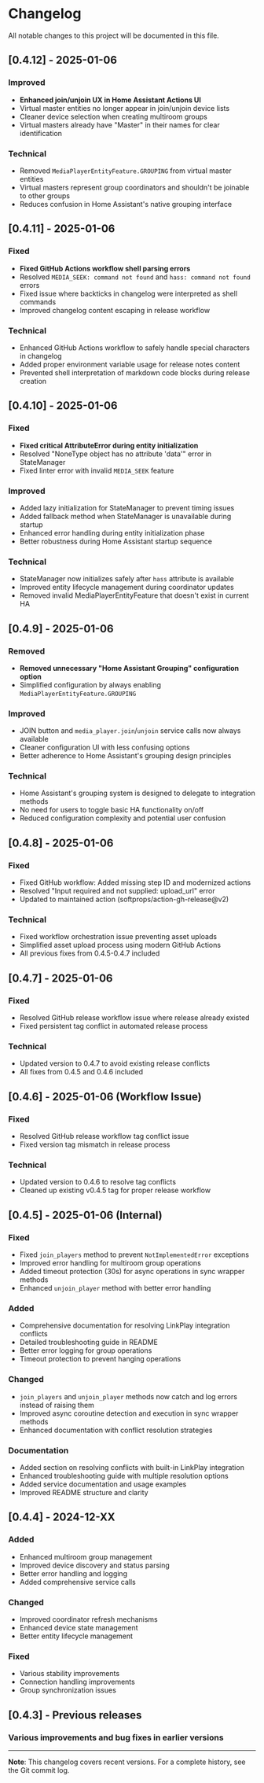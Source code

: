 # Changelog

All notable changes to this project will be documented in this file.

## [0.4.12] - 2025-01-06

### Improved

- **Enhanced join/unjoin UX in Home Assistant Actions UI**
- Virtual master entities no longer appear in join/unjoin device lists
- Cleaner device selection when creating multiroom groups
- Virtual masters already have "Master" in their names for clear identification

### Technical

- Removed `MediaPlayerEntityFeature.GROUPING` from virtual master entities
- Virtual masters represent group coordinators and shouldn't be joinable to other groups
- Reduces confusion in Home Assistant's native grouping interface

## [0.4.11] - 2025-01-06

### Fixed

- **Fixed GitHub Actions workflow shell parsing errors**
- Resolved `MEDIA_SEEK: command not found` and `hass: command not found` errors
- Fixed issue where backticks in changelog were interpreted as shell commands
- Improved changelog content escaping in release workflow

### Technical

- Enhanced GitHub Actions workflow to safely handle special characters in changelog
- Added proper environment variable usage for release notes content
- Prevented shell interpretation of markdown code blocks during release creation

## [0.4.10] - 2025-01-06

### Fixed

- **Fixed critical AttributeError during entity initialization**
- Resolved "NoneType object has no attribute 'data'" error in StateManager
- Fixed linter error with invalid `MEDIA_SEEK` feature

### Improved

- Added lazy initialization for StateManager to prevent timing issues
- Added fallback method when StateManager is unavailable during startup
- Enhanced error handling during entity initialization phase
- Better robustness during Home Assistant startup sequence

### Technical

- StateManager now initializes safely after `hass` attribute is available
- Improved entity lifecycle management during coordinator updates
- Removed invalid MediaPlayerEntityFeature that doesn't exist in current HA

## [0.4.9] - 2025-01-06

### Removed

- **Removed unnecessary "Home Assistant Grouping" configuration option**
- Simplified configuration by always enabling `MediaPlayerEntityFeature.GROUPING`

### Improved

- JOIN button and `media_player.join`/`unjoin` service calls now always available
- Cleaner configuration UI with less confusing options
- Better adherence to Home Assistant's grouping design principles

### Technical

- Home Assistant's grouping system is designed to delegate to integration methods
- No need for users to toggle basic HA functionality on/off
- Reduced configuration complexity and potential user confusion

## [0.4.8] - 2025-01-06

### Fixed

- Fixed GitHub workflow: Added missing step ID and modernized actions
- Resolved "Input required and not supplied: upload_url" error
- Updated to maintained action (softprops/action-gh-release@v2)

### Technical

- Fixed workflow orchestration issue preventing asset uploads
- Simplified asset upload process using modern GitHub Actions
- All previous fixes from 0.4.5-0.4.7 included

## [0.4.7] - 2025-01-06

### Fixed

- Resolved GitHub release workflow issue where release already existed
- Fixed persistent tag conflict in automated release process

### Technical

- Updated version to 0.4.7 to avoid existing release conflicts
- All fixes from 0.4.5 and 0.4.6 included

## [0.4.6] - 2025-01-06 (Workflow Issue)

### Fixed

- Resolved GitHub release workflow tag conflict issue
- Fixed version tag mismatch in release process

### Technical

- Updated version to 0.4.6 to resolve tag conflicts
- Cleaned up existing v0.4.5 tag for proper release workflow

## [0.4.5] - 2025-01-06 (Internal)

### Fixed

- Fixed `join_players` method to prevent `NotImplementedError` exceptions
- Improved error handling for multiroom group operations
- Added timeout protection (30s) for async operations in sync wrapper methods
- Enhanced `unjoin_player` method with better error handling

### Added

- Comprehensive documentation for resolving LinkPlay integration conflicts
- Detailed troubleshooting guide in README
- Better error logging for group operations
- Timeout protection to prevent hanging operations

### Changed

- `join_players` and `unjoin_player` methods now catch and log errors instead of raising them
- Improved async coroutine detection and execution in sync wrapper methods
- Enhanced documentation with conflict resolution strategies

### Documentation

- Added section on resolving conflicts with built-in LinkPlay integration
- Enhanced troubleshooting guide with multiple resolution options
- Added service documentation and usage examples
- Improved README structure and clarity

## [0.4.4] - 2024-12-XX

### Added

- Enhanced multiroom group management
- Improved device discovery and status parsing
- Better error handling and logging
- Added comprehensive service calls

### Changed

- Improved coordinator refresh mechanisms
- Enhanced device state management
- Better entity lifecycle management

### Fixed

- Various stability improvements
- Connection handling improvements
- Group synchronization issues

## [0.4.3] - Previous releases

### Various improvements and bug fixes in earlier versions

---

**Note**: This changelog covers recent versions. For a complete history, see the Git commit log.

